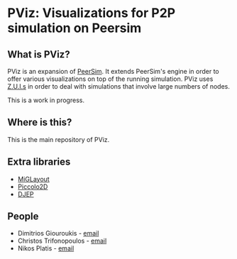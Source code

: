 # PViz: Visualizations for P2P simulation on Peersim

## What is PViz?
PViz is an expansion of [PeerSim](http://peersim.sourceforge.net).
It extends PeerSim's engine in order to offer various visualizations on top of the running simulation.
PViz uses [Z.U.I.s](http://en.wikipedia.org/wiki/Zooming_user_interface) in order to deal with simulations that involve large numbers of nodes.

This is a work in progress.

## Where is this?
This is the main repository of PViz.

## Extra libraries
- [MiGLayout](http://www.miglayout.com/)
- [Piccolo2D](https://code.google.com/p/piccolo2d/)
- [DJEP](http://www.singsurf.org/djep/)

## People
- Dimitrios Giouroukis - [email](mailto:dgiouroukis@uop.gr)
- Christos Trifonopoulos - [email](mailto:trifon@uop.gr)
- Nikos Platis - [email](mailto:nplatis@uop.gr)